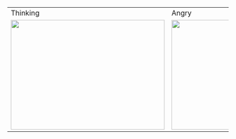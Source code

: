 <table>
  <tr>
    <td> Thinking </td>
    <td> Angry </td>
    <td> Hybrid Image</td>

  </tr>
  <tr>
    <td><img src="https://github.com/saeidrazavi/image-processing-course/assets/67091916/252e9737-ae52-4bbc-99ef-b5bb4cf7248b.jpg" width="350" height="250"/></td>
    <td><img src="https://github.com/saeidrazavi/image-processing-course/assets/67091916/5a06ce72-1272-4bbd-b02d-2b61d885f099.jpg" width="350" height="250"/></td>
    <td><img src="https://github.com/saeidrazavi/image-processing-course/assets/67091916/f82d0b86-1026-492a-8f4f-3b36f6b3abae.jpg" width="300" height="250"/></td>
  </tr>
 </table>

